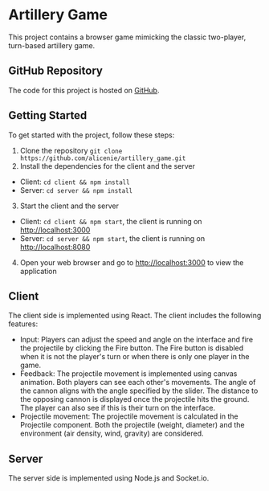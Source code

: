 # Artillery Game

This project contains a browser game mimicking the classic two-player, turn-based artillery game.

## GitHub Repository

The code for this project is hosted on [GitHub](https://github.com/alicenie/artillery_game.git).

## Getting Started

To get started with the project, follow these steps:

1. Clone the repository `git clone https://github.com/alicenie/artillery_game.git`
2. Install the dependencies for the client and the server

- Client: `cd client && npm install`
- Server: `cd server && npm install`

3. Start the client and the server

- Client: `cd client && npm start`, the client is running on [http://localhost:3000](http://localhost:3000)
- Server: `cd server && npm start`, the client is running on [http://localhost:8080](http://localhost:8080)

4. Open your web browser and go to [http://localhost:3000](http://localhost:3000) to view the application

## Client

The client side is implemented using React. The client includes the following features:

- Input: Players can adjust the speed and angle on the interface and fire the projectile by clicking the Fire button. The Fire button is disabled when it is not the player's turn or when there is only one player in the game.
- Feedback: The projectile movement is implemented using canvas animation. Both players can see each other's movements. The angle of the cannon aligns with the angle specified by the slider. The distance to the opposing cannon is displayed once the projectile hits the ground. The player can also see if this is their turn on the interface.
- Projectile movement: The projectile movement is calculated in the Projectile component. Both the projectile (weight, diameter) and the environment (air density, wind, gravity) are considered.

## Server

The server side is implemented using Node.js and Socket.io.
